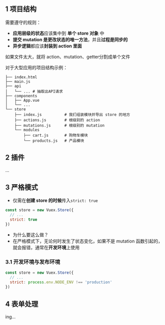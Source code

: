 ## 1 项目结构 ## 
需要遵守的规则：
- **应用层级的状态**应该集中到 **单个 store 对象** 中
- **提交 mutation 是更改状态的唯一方法**，并且**过程是同步的**
- **异步逻辑**都应该**封装到 action 里面**

如果文件太大，就将 action、mutation、getter分割成单个文件

对于大型应用的项目结构示例：
```shell
├── index.html
├── main.js
├── api
│   └── ... # 抽取出API请求
├── components
│   ├── App.vue
│   └── ...
└── store
    ├── index.js          # 我们组装模块并导出 store 的地方
    ├── actions.js        # 根级别的 action
    ├── mutations.js      # 根级别的 mutation
    └── modules
        ├── cart.js       # 购物车模块
        └── products.js   # 产品模块
```

## 2 插件 ## 
...

## 3 严格模式 ## 
- 仅需在**创建 store 的时候**传入`strict: true`

```javascript
const store = new Vuex.Store({
  // ...
  strict: true
})
```

- 为什么要这么做？
- 在严格模式下，无论何时发生了状态变化，如果不是 mutation 函数引起的，就会报错，通常在**开发环境**上使用

### 3.1 开发环境与发布环境 ###
```javascript
const store = new Vuex.Store({
  // ...
  strict: process.env.NODE_ENV !== 'production'
})
```
## 4 表单处理 ##
ing...



























